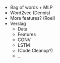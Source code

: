 

 - Bag of words + MLP
 - Word2vec (Dennis)
 - More features? (Roel)
 - Verslag 
    - Data
    - Features
    - CONV
    - LSTM
    - (Code Cleanup?)
    - ...